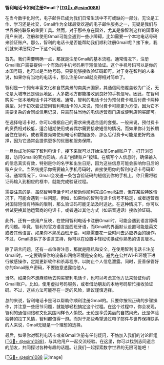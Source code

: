 **智利电话卡如何注册Gmail？[[TG💪+ @esim1088](https://t.me/s/esim1088)]**

在当今数字化时代，电子邮件已成为我们日常生活中不可或缺的一部分。无论是工作、学习还是社交，Gmail作为全球最受欢迎的电子邮件服务之一，无疑是我们与世界保持联系的重要工具。然而，对于那些身在国外，尤其是像智利这样的国家的用户来说，注册和使用Gmail可能会遇到一些小障碍，比如需要一个本地电话号码来验证账户。那么，智利的电话卡是否能帮助我们顺利注册Gmail呢？接下来，我们就来详细探讨一下这个问题。

首先，我们需要明确一点，那就是注册Gmail的基本流程。通常情况下，注册Gmail账户需要提供一个有效的手机号码用于短信验证。这个手机号码可以是你的本国号码，也可以是当地号码，只要能够接收验证码即可。对于身在智利的人来说，如果你有当地的电话卡，那么注册Gmail就变得相对简单了。

智利是一个拥有丰富文化和自然美景的南美洲国家，其通信网络覆盖较为广泛，无论是大城市还是偏远地区，大多数地方都能接收到良好的手机信号。因此，在智利购买一张本地电话卡并不困难。通常，智利的电话卡分为预付费卡和后付费卡两种类型。对于初次尝试使用智利电话卡的人来说，预付费卡可能更为方便，因为它不需要复杂的合同或信用记录，只需前往当地的电信运营商门店或便利店购买即可。

在选择电话卡时，你可以根据自己的需求来挑选合适的套餐。一般来说，预付费卡的资费相对较低，适合短期使用或者偶尔需要接收短信的情况。而如果你计划长期居住在智利，或者需要频繁使用电话和数据服务，那么后付费卡可能是更好的选择，因为它通常会提供更多的优惠和服务保障。

一旦你成功购买了智利电话卡，接下来就可以开始注册Gmail账户了。打开浏览器，访问Gmail的官方网站，点击“创建账户”按钮。在填写个人信息时，确保输入的信息真实有效，特别是你的名字和出生日期，因为这些信息可能会影响你日后的账户安全。当系统提示你需要输入手机号码时，直接使用你的智利电话卡号码即可。通常情况下，Gmail会发送一条包含验证码的短信到你的手机上，你只需将验证码输入到相应的框中，就能完成验证过程。

需要注意的是，虽然智利电话卡可以帮助你顺利完成Gmail注册，但在某些特殊情况下，可能会遇到一些问题。例如，如果你的智利电话卡信号不稳定，或者运营商对国际短信有特殊的限制，那么验证码可能无法及时送达。在这种情况下，你可以尝试更换其他运营商的电话卡，或者通过其他方式（如语音通话）接收验证码。

此外，还有一些用户反映，在使用智利电话卡注册Gmail时，可能会遇到语言障碍的问题。毕竟，智利的官方语言是西班牙语，而Gmail的界面默认设置可能是英文或者其他语言。如果你不熟悉西班牙语，可能需要花一些时间去适应界面的操作。不过，Gmail提供了多语言支持，你可以在设置中轻松切换成你熟悉的语言版本。

除了语言问题，还有一点值得注意，那就是隐私和安全。在使用智利电话卡注册Gmail时，一定要确保你的设备和网络环境是安全的。避免在公共Wi-Fi环境下进行敏感操作，定期更新软件和杀毒程序，以防止个人信息泄露。同时，妥善保管好你的Gmail账户密码，不要随意透露给他人。

当然，如果你不想麻烦地去购买智利电话卡，也可以考虑其他方法来验证你的Gmail账户。比如，使用虚拟号码服务，或者借助朋友的本地号码帮忙接收验证码。不过，这些方法可能存在一定的风险，建议谨慎选择。

总的来说，智利电话卡是可以帮助你顺利注册Gmail的。只要你按照正确的步骤操作，并注意一些细节问题，就能够轻松搞定这个过程。在这个过程中，你会发现，智利的通信网络和文化氛围同样令人愉悦。无论是享受美丽的自然风光，还是体验独特的拉丁风情，智利都值得一游。而对于那些希望通过电子邮件与世界保持联系的人来说，Gmail无疑是一个理想的选择。

最后，如果你对智利电话卡或者Gmail注册有任何疑问，不妨加入我们的讨论群组[[TG💪+ @esim1088](https://t.me/s/esim1088)]，与其他用户一起交流经验。在这里，你可以找到志同道合的朋友，共同探讨各种有趣的话题。让我们一起探索数字世界的无限可能吧！

[[TG💪+ @esim1088](https://t.me/s/esim1088) ![Image](https://i.postimg.cc/4NQfJmqS/Snipaste-2025-05-13-00-14-12.png)]